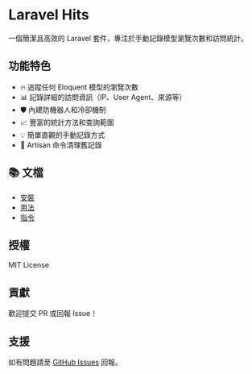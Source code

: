 # Laravel Hits

一個簡潔且高效的 Laravel 套件，專注於手動記錄模型瀏覽次數和訪問統計。

## 功能特色

- 🔥 追蹤任何 Eloquent 模型的瀏覽次數
- 📊 記錄詳細的訪問資訊（IP、User Agent、來源等）
- 🛡️ 內建防機器人和冷卻機制
- 📈 豐富的統計方法和查詢範圍
- 💡 簡單直觀的手動記錄方式
- 🧹 Artisan 命令清理舊記錄

## 📚 文檔

- [安裝](./docs/installation.md)
- [用法](./docs/usage.md)
- [指令](./docs/commands.md)

## 授權

MIT License

## 貢獻

歡迎提交 PR 或回報 Issue！

## 支援

如有問題請至 [GitHub Issues](https://github.com/enjoy-software/laravel-hits/issues) 回報。
